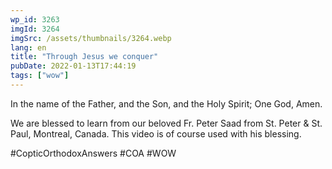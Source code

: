 ```yaml
---
wp_id: 3263
imgId: 3264
imgSrc: /assets/thumbnails/3264.webp
lang: en
title: "Through Jesus we conquer"
pubDate: 2022-01-13T17:44:19
tags: ["wow"]
---
```


<!-- page: 6 -->

<p>In the name of the Father, and the Son, and the Holy Spirit; One God, Amen.</p>
<p>We are blessed to learn from our beloved Fr. Peter Saad from St. Peter &amp; St. Paul, Montreal, Canada. This video is of course used with his blessing.</p>
<p>#CopticOrthodoxAnswers​ #COA​ #WOW​</p>
